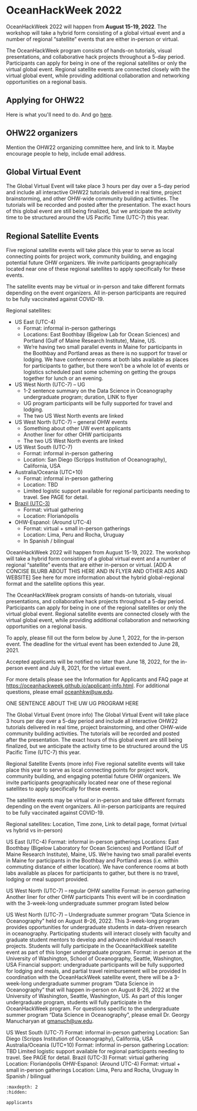 # OceanHackWeek 2022

OceanHackWeek 2022 will happen from **August 15-19, 2022**. The workshop will take a hybrid form consisting of a global virtual event and a number of regional “satellite” events that are either in-person or virtual. 

The OceanHackWeek program consists of hands-on tutorials, visual presentations, and collaborative hack projects throughout a 5-day period. Participants can apply for being in one of the regional satellites or only the virtual global event. Regional satellite events are connected closely with the virtual global event, while providing additional collaboration and networking opportunities on a regional basis.

## Applying for OHW22

Here is what you'll need to do. And go [here](applicants).

## OHW22 organizers

Mention the OHW22 organizing committee here, and link to it. Maybe encourage people to help, include email address.

## Global Virtual Event

The Global Virtual Event will take place 3 hours per day over a 5-day period and include all interactive OHW22 tutorials delivered in real time, project brainstorming, and other OHW-wide community building activities. The tutorials will be recorded and posted after the presentation. The exact hours of this global event are still being finalized, but we anticipate the activity time to be structured around the US Pacific Time (UTC-7) this year.

## Regional Satellite Events

Five regional satellite events will take place this year to serve as local connecting points for project work, community building, and engaging potential future OHW organizers. We invite participants geographically located near one of these regional satellites to apply specifically for these events. 

The satellite events may be virtual or in-person and take different formats depending on the event organizers. All in-person participants are required to be fully vaccinated against COVID-19.

Regional satellites:

- US East (UTC-4)
  - Format: informal in-person gatherings
  - Locations: East Boothbay (Bigelow Lab for Ocean Sciences) and Portland (Gulf of Maine Research Institute), Maine, US.
  - We’re having two small parallel events in Maine for participants in the Boothbay and Portland areas as there is no support for travel or lodging. We have conference rooms at both labs available as places for participants to gather, but there won’t be a whole lot of events or logistics scheduled past some scheming on getting the groups together for lunch or an evening.
- US West North (UTC-7) – UG
  - 1-2 sentence summary on the Data Science in Oceanography undergraduate program; duration, LINK to flyer
  - UG program participants will be fully supported for travel and lodging.
  - The two US West North events are linked
- US West North (UTC-7) – general OHW events
  - Something about other UW event applicants
  - Another liner for other OHW participants
  - The two US West North events are linked
- US West South (UTC-7)
  - Format: informal in-person gathering
  - Location: San Diego (Scripps Institution of Oceanography), California, USA
- Australia/Oceania (UTC+10)
  - Format: informal in-person gathering
  - Location: TBD
  - Limited logistic support available for regional participants needing to travel. See PAGE for detail.
- [Brazil (UTC-3)](https://hackmd.io/ZXHFGQwvRXSrzRV6rdwYNg?view)
  - Format: virtual gathering
  - Location: Florianópolis
- OHW-Espanol: (Around UTC-4)
  - Format: virtual + small in-person gatherings
  - Location: Lima, Peru and Rocha, Uruguay
  - In Spanish / bilingual




OceanHackWeek 2022 will happen from August 15-19, 2022. The workshop will take a hybrid form consisting of a global virtual event and a number of regional “satellite” events that are either in-person or virtual. [ADD A CONCISE BLURB ABOUT THIS HERE AND IN FLYER AND OTHER ADS AND WEBSITE] See here for more information about the hybrid global-regional format and the satellite options this year.

The OceanHackWeek program consists of hands-on tutorials, visual presentations, and collaborative hack projects throughout a 5-day period. Participants can apply for being in one of the regional satellites or only the virtual global event. Regional satellite events are connected closely with the virtual global event, while providing additional collaboration and networking opportunities on a regional basis.

To apply, please fill out the form below by June 1, 2022, for the in-person event. The deadline for the virtual event has been extended to June 28, 2021.

Accepted applicants will be notified no later than June 18, 2022, for the in-person event and July 8, 2021, for the virtual event.

For more details please see the Information for Applicants and FAQ page at
https://oceanhackweek.github.io/applicant-info.html. For additional questions, please email oceanhkw@uw.edu. 

ONE SENTENCE ABOUT THE UW UG PROGRAM HERE

The Global Virtual Event (more info)
The Global Virtual Event will take place 3 hours per day over a 5-day period and include all interactive OHW22 tutorials delivered in real time, project brainstorming, and other OHW-wide community building activities. The tutorials will be recorded and posted after the presentation. The exact hours of this global event are still being finalized, but we anticipate the activity time to be structured around the US Pacific Time (UTC-7) this year.

Regional Satellite Events (more info)
Five regional satellite events will take place this year to serve as local connecting points for project work, community building, and engaging potential future OHW organizers. We invite participants geographically located near one of these regional satellites to apply specifically for these events. 

The satellite events may be virtual or in-person and take different formats depending on the event organizers. All in-person participants are required to be fully vaccinated against COVID-19.

Regional satellites:
Location, Time zone, Link to detail page, format (virtual vs hybrid vs in-person)

US East (UTC-4)
Format: informal in-person gatherings
Locations: East Boothbay (Bigelow Laboratory for Ocean Sciences) and Portland (Gulf of Maine Research Institute), Maine, US.
We’re having two small parallel events in Maine for participants in the Boothbay and Portland areas (i.e. within commuting distance of either location). We have conference rooms at both labs available as places for participants to gather, but there is no travel, lodging or meal support provided. 

US West North (UTC-7) – regular OHW satellite
Format: in-person gathering 
Another liner for other OHW participants
This event will be in coordination with the 3-week-long undergraduate summer program listed below

US West North (UTC-7) – Undergraduate summer program “Data Science in Oceanography” held on August 8–26, 2022.
This 3-week-long program provides opportunities for undergraduate students in data-driven research in oceanography. Participating students will interact closely with faculty and graduate student mentors to develop and advance individual research projects.
Students will fully participate in the OceanHackWeek satellite event as part of this longer undergraduate program.
Format: in person at the University of Washington, School of Oceanography, Seattle, Washington, USA
Financial support: undergraduate participants will be fully supported for lodging and meals, and partial travel reimbursement will be provided
In coordination with the OceanHackWeek satellite event, there will be a 3-week-long undergraduate summer program “Data Science in Oceanography” that will happen in-person on August 8-26, 2022 at the University of Washington, Seattle, Washington, US. As part of this longer undergraduate program, students will fully participate in the OceanHackWeek program.
For questions specific to the undergraduate summer program “Data Science in Oceanography”, please email Dr. Georgy Manucharyan at gmanuch@uw.edu.

US West South (UTC-7)
Format: informal in-person gathering
Location: San Diego (Scripps Institution of Oceanography), California, USA
Australia/Oceania (UTC+10)
Format: informal in-person gathering
Location: TBD
Limited logistic support available for regional participants needing to travel. See PAGE for detail.
Brazil (UTC-3)
Format: virtual gathering
Location: Florianópolis
OHW-Espanol: (Around UTC-4)
Format: virtual + small in-person gatherings
Location: Lima, Peru and Rocha, Uruguay
In Spanish / bilingual



```{toctree}
:maxdepth: 2
:hidden:

applicants
```
